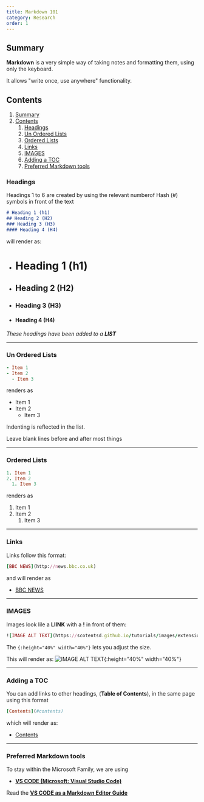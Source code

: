 ```yaml
---
title: Markdown 101
category: Research
order: 1
---
```

## Summary
**Markdown** is a very simple way of taking notes and formatting them, using only the keyboard.

It allows "write once, use anywhere" functionality. 

## Contents
1. [Summary](#summary)
2. [Contents](#contents)
   1. [Headings](#headings)
   2. [Un Ordered Lists](#un-ordered-lists)
   3. [Ordered Lists](#ordered-lists)
   4. [Links](#links)
   5. [IMAGES](#images)
   6. [Adding a TOC](#adding-a-toc)
   7. [Preferred Markdown tools](#preferred-markdown-tools)

### Headings

Headings 1 to 6 are created by using the relevant numberof Hash (#) symbols in front of the text

```markdown
# Heading 1 (h1)
## Heading 2 (H2)
### Heading 3 (H3)
#### Heading 4 (H4)
```

will render as:
- # Heading 1 (h1)
- ## Heading 2 (H2)
- ### Heading 3 (H3)
- #### Heading 4 (H4)
_These headings have been added to a **LIST**_

---

### Un Ordered Lists

```ruby
- Item 1
- Item 2
  - Item 3
```

renders as 

- Item 1
- Item 2
  - Item 3
  
Indenting is reflected in the list. 

Leave blank lines before and after most things

---

### Ordered Lists
```ruby
1. Item 1
2. Item 2
  1. Item 3
```

renders as 

1. Item 1
2. Item 2
   1. Item 3

---

### Links

Links follow this format:

```ruby
[BBC NEWS](http://news.bbc.co.uk)
```

and will render as

- [BBC NEWS](http://news.bbc.co.uk)

---

### IMAGES

Images look lile a **LIINK** with a **!** in front of them:

```ruby
![IMAGE ALT TEXT](https://scotentsd.github.io/tutorials/images/extensionsearch.png){:height="40%" width="40%"}
```
The ```{:height="40%" width="40%"}``` lets you adjust the size.


This will render as:
![IMAGE ALT TEXT](https://scotentsd.github.io/tutorials/images/extensionsearch.png){:height="40%" width="40%"}

---

### Adding a TOC

You can add links to other headings, (**Table of Contents**), in the same page using this format

```ruby
[Contents](#contents)
```

which will render as:

- [Contents](#contents)

---

### Preferred Markdown tools
To stay within the Microsoft Family, we are using 
- **[VS CODE (Microsoft: Visual Studio Code)](https://code.visualstudio.com)**

Read the **[VS CODE as a Markdown Editor Guide](https://scotentsd.github.io/tutorials/Content/VSCode/)**
  


